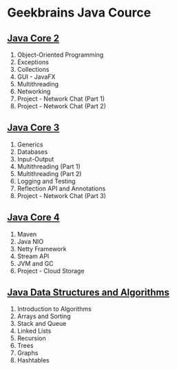 # Geekbrains Java Cource

## [Java Core 2](core-2/)

1. Object-Oriented Programming
2. Exceptions
3. Collections
4. GUI - JavaFX
5. Multithreading
6. Networking
7. Project - Network Chat (Part 1)
8. Project - Network Chat (Part 2)


## [Java Core 3](core-3/)

1. Generics
2. Databases
3. Input-Output
4. Multithreading (Part 1)
5. Multithreading (Part 2)
6. Logging and Testing
7. Reflection API and Annotations
8. Project - Network Chat (Part 3)

## [Java Core 4](core-4/)

1. Maven
2. Java NIO
3. Netty Framework
4. Stream API
5. JVM and GC
6. Project - Cloud Storage

## [Java Data Structures and Algorithms](data-structures/)

1. Introduction to Algorithms
2. Arrays and Sorting
3. Stack and Queue
4. Linked Lists
5. Recursion
6. Trees
7. Graphs
8. Hashtables
